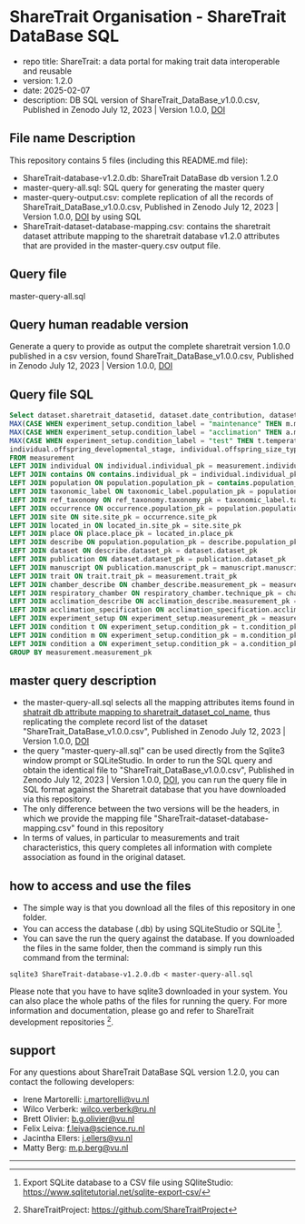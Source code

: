 # ShareTrait Organisation - ShareTrait DataBase SQL 

- repo title: ShareTrait: a data portal for making trait data interoperable and reusable
- version: 1.2.0
- date: 2025-02-07
- description: DB SQL version of ShareTrait_DataBase_v1.0.0.csv, Published in Zenodo July 12, 2023 | Version 1.0.0, [DOI](https://doi.org/10.5281/zenodo.8138904)

## File name Description

This repository contains 5 files (including this README.md file):

- ShareTrait-database-v1.2.0.db: ShareTrait DataBase db version 1.2.0
- master-query-all.sql: SQL query for generating the master query
- master-query-output.csv: complete replication of all the records of ShareTrait_DataBase_v1.0.0.csv, Published in Zenodo July 12, 2023 | Version 1.0.0, [DOI](https://doi.org/10.5281/zenodo.8138904) by using SQL
- ShareTrait-dataset-database-mapping.csv: contains the sharetrait dataset attribute mapping to the sharetrait database v1.2.0 attributes that are provided in the master-query.csv output file. 

## Query file

master-query-all.sql

## Query human readable version

Generate a query to provide as output the complete sharetrait version 1.0.0 published in a csv version, found ShareTrait_DataBase_v1.0.0.csv, Published in Zenodo July 12, 2023 | Version 1.0.0, [DOI](https://doi.org/10.5281/zenodo.8138904)

## Query file SQL


```sql
Select dataset.sharetrait_datasetid, dataset.date_contribution, dataset.reference_type, dataset.doi_dataset, manuscript.doi_manuscript, dataset.comments_reference, population.species_reported, ref_taxonomy.phylum_name, ref_taxonomy.class_name, ref_taxonomy.order_name, ref_taxonomy.family_name, ref_taxonomy.genus_name, ref_taxonomy.species_name, ref_taxonomy.taxonomy_db_name, ref_taxonomy.rank_level, ref_taxonomy.comment_taxonomy, site.site_realm_general, site.site_realm_specific, site.elevation_value, site.depth_value, occurrence.origin, located_in.location_description, place.location_name, located_in.latitude, located_in.longitude, occurrence.year_collection_initial, occurrence.year_collection_final, occurrence.observation_date_initial, occurrence.observation_date_final, occurrence.comment_location, measurement.experiment_location, 
MAX(CASE WHEN experiment_setup.condition_label = "maintenance" THEN m.method_check END) AS "maintained", MAX(CASE WHEN experiment_setup.condition_label = "maintenance" THEN m.duration END) AS "condition-maintenance.duration", MAX(CASE WHEN experiment_setup.condition_label = "maintenance" THEN m.duration_generations END) AS "condition-maintenance.duration_generations", MAX(CASE WHEN experiment_setup.condition_label = "maintenance" THEN m.temperature END) AS "condition-maintenance.temperature", MAX(CASE WHEN experiment_setup.condition_label = "maintenance" THEN m.photoperiod END) AS "condition-maintenance.photoperiod", MAX(CASE WHEN experiment_setup.condition_label = "maintenance" THEN m.humidity END) AS "condition-maintenance.humidity", MAX(CASE WHEN experiment_setup.condition_label = "maintenance" THEN m.oxygen END) AS "condition-maintenancen.oxygen", MAX(CASE WHEN experiment_setup.condition_label = "maintenance" THEN m.carbon_dioxide END) AS "condition-maintenance.carbon_dioxide", trait.sharetrait_type, MAX(CASE WHEN experiment_setup.condition_label = "maintenance" THEN m.salinity END) AS "condition-maintenance.salinity", MAX(CASE WHEN experiment_setup.condition_label = "maintenance" THEN m.ph END) AS "condition-maintenance.ph", MAX(CASE WHEN experiment_setup.condition_label = "maintenance" THEN m.oxygen_units END) AS "condition-maintenance.oxygen_units", MAX(CASE WHEN experiment_setup.condition_label = "maintenance" THEN m.carbon_dioxide_units END) AS "condition-maintenance.carbon_dioxide_units", MAX(CASE WHEN experiment_setup.condition_label = "maintenance" THEN m.food_type END) AS "condition-maintenance.food_type", 
MAX(CASE WHEN experiment_setup.condition_label = "acclimation" THEN a.method_check END) AS "acclimated", MAX(CASE WHEN experiment_setup.condition_label = "acclimation" THEN a.duration END) AS "condition-acclimation.duration", MAX(CASE WHEN experiment_setup.condition_label = "acclimation" THEN a.temperature END) AS "condition-acclimation.temperature", MAX(CASE WHEN experiment_setup.condition_label = "acclimation" THEN a.salinity END) AS "condition-acclimation.salinity", MAX(CASE WHEN experiment_setup.condition_label = "acclimation" THEN a.ph END) AS "condition-acclimation.ph", MAX(CASE WHEN experiment_setup.condition_label = "acclimation" THEN a.oxygen END) AS "condition-acclimation.oxygen", MAX(CASE WHEN experiment_setup.condition_label = "acclimation" THEN a.carbon_dioxide END) AS "condition-acclimation.carbon_dioxide", MAX(CASE WHEN experiment_setup.condition_label = "acclimation" THEN a.photoperiod END) AS "condition-acclimation.photoperiod", MAX(CASE WHEN experiment_setup.condition_label = "acclimation" THEN a.humidity END) AS "condition-acclimation.humidity", MAX(CASE WHEN experiment_setup.condition_label = "acclimation" THEN a.oxygen_units END) AS "condition-acclimation.oxygen_units", MAX(CASE WHEN experiment_setup.condition_label = "acclimation" THEN a.carbon_dioxide_units END) AS "condition-acclimation.carbon_dioxide_units", MAX(CASE WHEN experiment_setup.condition_label = "acclimation" THEN a.food_type END) AS "condition-acclimation.food_type", 
MAX(CASE WHEN experiment_setup.condition_label = "test" THEN t.temperature END) AS "condition-test.temperature", MAX(CASE WHEN experiment_setup.condition_label = "test" THEN t.oxygen END) AS "condition-test.oxygen", MAX(CASE WHEN experiment_setup.condition_label = "test" THEN t.carbon_dioxide END) AS "condition-test.carbon_dioxide", MAX(CASE WHEN experiment_setup.condition_label = "test" THEN t.oxygen_units END) AS "condition-test.oxygen_units", MAX(CASE WHEN experiment_setup.condition_label = "test" THEN t.carbon_dioxide_units END) AS "condition-test.carbon_dioxide_units", MAX(CASE WHEN experiment_setup.condition_label = "test" THEN t.photoperiod END) AS "condition-test.photoperiod", MAX(CASE WHEN experiment_setup.condition_label = "test" THEN t.humidity END) AS "condition-test.humidity", measurement.comments_experimental_conditions, MAX(CASE WHEN experiment_setup.condition_label = "test" THEN t.food_type END) AS "condition-test.food_type", MAX(CASE WHEN experiment_setup.condition_label = "test" THEN t.salinity END) AS "condition-test.salinity", MAX(CASE WHEN experiment_setup.condition_label = "test" THEN t.ph END) AS "condition-test.ph", individual.strategy_of_protection, individual.sex, trait.life_stage_general_initial, trait.life_stage_general_final, measurement.lifestage_specific_initial, measurement.lifestage_specific_final, measurement.life_stage_general, measurement.life_stage_specific, measurement.size_type, measurement.size_units, measurement.size_value_initial, measurement.size_value_final, measurement.size_value, individual.parent_size_type, individual.parent_size_units,individual.parental_size_value, individual.parent_age, individual.parent_age_units, individual.mating_method, individual.method_type, measurement.fecundity_temporal_unit, measurement.reproductive_stage,
individual.offspring_developmental_stage, individual.offspring_size_type, individual.offspring_size_units,individual.offspring_size_value, respiratory_chamber.metabolic_rate_type, acclimation_specification.acclimation_chamber, acclimation_specification.fasting_time, respiratory_chamber.sensor_type,respiratory_chamber.respiration_volume, respiratory_chamber.delay_time, respiratory_chamber.respiratory_chamber_material, respiratory_chamber.incubation_time, respiratory_chamber.respirometry_type, respiratory_chamber.breathing_mode, measurement.trait_value, measurement.trait_unit, measurement.comment_trait, measurement.trait_error_estimate, measurement.trait_error_type, measurement.sample_size, measurement.trait_converted, measurement.fresh_mass
FROM measurement
LEFT JOIN individual ON individual.individual_pk = measurement.individual_pk
LEFT JOIN contains ON contains.individual_pk = individual.individual_pk
LEFT JOIN population ON population.population_pk = contains.population_pk
LEFT JOIN taxonomic_label ON taxonomic_label.population_pk = population.population_pk
LEFT JOIN ref_taxonomy ON ref_taxonomy.taxonomy_pk = taxonomic_label.taxonomy_pk
LEFT JOIN occurrence ON occurrence.population_pk = population.population_pk
LEFT JOIN site ON site.site_pk = occurrence.site_pk
LEFT JOIN located_in ON located_in.site_pk = site.site_pk
LEFT JOIN place ON place.place_pk = located_in.place_pk
LEFT JOIN describe ON population.population_pk = describe.population_pk
LEFT JOIN dataset ON describe.dataset_pk = dataset.dataset_pk
LEFT JOIN publication ON dataset.dataset_pk = publication.dataset_pk
LEFT JOIN manuscript ON publication.manuscript_pk = manuscript.manuscript_pk
LEFT JOIN trait ON trait.trait_pk = measurement.trait_pk
LEFT JOIN chamber_describe ON chamber_describe.measurement_pk = measurement.measurement_pk
LEFT JOIN respiratory_chamber ON respiratory_chamber.technique_pk = chamber_describe.technique_pk
LEFT JOIN acclimation_describe ON acclimation_describe.measurement_pk = measurement.measurement_pk
LEFT JOIN acclimation_specification ON acclimation_specification.acclimation_pk = acclimation_describe.acclimation_pk
LEFT JOIN experiment_setup ON experiment_setup.measurement_pk = measurement.measurement_pk
LEFT JOIN condition t ON experiment_setup.condition_pk = t.condition_pk AND t.method_check = "test"
LEFT JOIN condition m ON experiment_setup.condition_pk = m.condition_pk AND m.method_check = "maintenance"
LEFT JOIN condition a ON experiment_setup.condition_pk = a.condition_pk AND a.method_check = "acclimation"
GROUP BY measurement.measurement_pk
```

## master query description

- the master-query-all.sql selects all the mapping attributes items found in [shatrait db attribute mapping to sharetrait_dataset_col_name](https://github.com/ShareTraitProject/ShareTraitDatabase/blob/main/sharatrait-database-v1/db-documentation/ShareTrait-dataset-database-mapping.csv), thus replicating the complete record list of the dataset "ShareTrait_DataBase_v1.0.0.csv", Published in Zenodo July 12, 2023 | Version 1.0.0, [DOI](https://doi.org/10.5281/zenodo.8138904)
- the query "master-query-all.sql" can be used directly from the Sqlite3 window prompt or SQLiteStudio. In order to run the SQL query and obtain the identical file to "ShareTrait_DataBase_v1.0.0.csv", Published in Zenodo July 12, 2023 | Version 1.0.0, [DOI](https://doi.org/10.5281/zenodo.8138904), you can run the query file in SQL format against the Sharetrait database that you have downloaded via this repository.
- The only difference between the two versions will be the headers, in which we provide the mapping file "ShareTrait-dataset-database-mapping.csv" found in this repository
- In terms of values, in particular to measurements and trait characteristics, this query completes all information with complete association as found in the original dataset.

## how to access and use the files

- The simple way is that you download all the files of this repository in one folder.
- You can access the database (.db) by using SQLiteStudio or SQLite [^1].
- You can save the run the query against the database. If you downloaded the files in the same folder, then the command is simply run this command from the terminal:
  
```
sqlite3 ShareTrait-database-v1.2.0.db < master-query-all.sql
```
Please note that you have to have sqlite3 downloaded in your system. You can also place the whole paths of the files for running the query. 
For more information and documentation, please go and refer to ShareTrait development repositories [^2].

## support

For any questions about ShareTrait DataBase SQL version 1.2.0, you can contact the following developers:

- Irene Martorelli: i.martorelli@vu.nl
- Wilco Verberk: wilco.verberk@ru.nl
- Brett Olivier: b.g.olivier@vu.nl
- Felix Leiva: f.leiva@science.ru.nl
- Jacintha Ellers: j.ellers@vu.nl
- Matty Berg: m.p.berg@vu.nl

---

[^1]: Export SQLite database to a CSV file using SQliteStudio: https://www.sqlitetutorial.net/sqlite-export-csv/
[^2]: ShareTraitProject: https://github.com/ShareTraitProject






